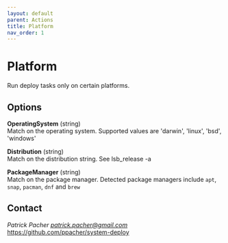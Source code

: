 ```yaml
---
layout: default
parent: Actions
title: Platform
nav_order: 1
---
```

# Platform
Run deploy tasks only on certain platforms.

## Options

   **OperatingSystem** (string)  
      Match on the operating system. Supported values are 'darwin', 'linux',
      'bsd', 'windows'

   **Distribution** (string)  
      Match on the distribution string. See lsb_release -a

   **PackageManager** (string)  
      Match on the package manager. Detected package managers include `apt`,
      `snap`, `pacman`, `dnf` and `brew`


## Contact

*Patrick Pacher <patrick.pacher@gmail.com>*  
https://github.com/ppacher/system-deploy  
